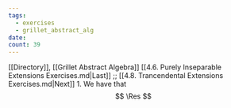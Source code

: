 ```yaml
---
tags:
  - exercises
  - grillet_abstract_alg
date:
count: 39
---
```

[[Directory]], [[Grillet Abstract Algebra]]
[[4.6. Purely Inseparable Extensions Exercises.md|Last]] ;; [[4.8. Trancendental Extensions Exercises.md|Next]]
1. 
We have that 
$$
\Res 
$$